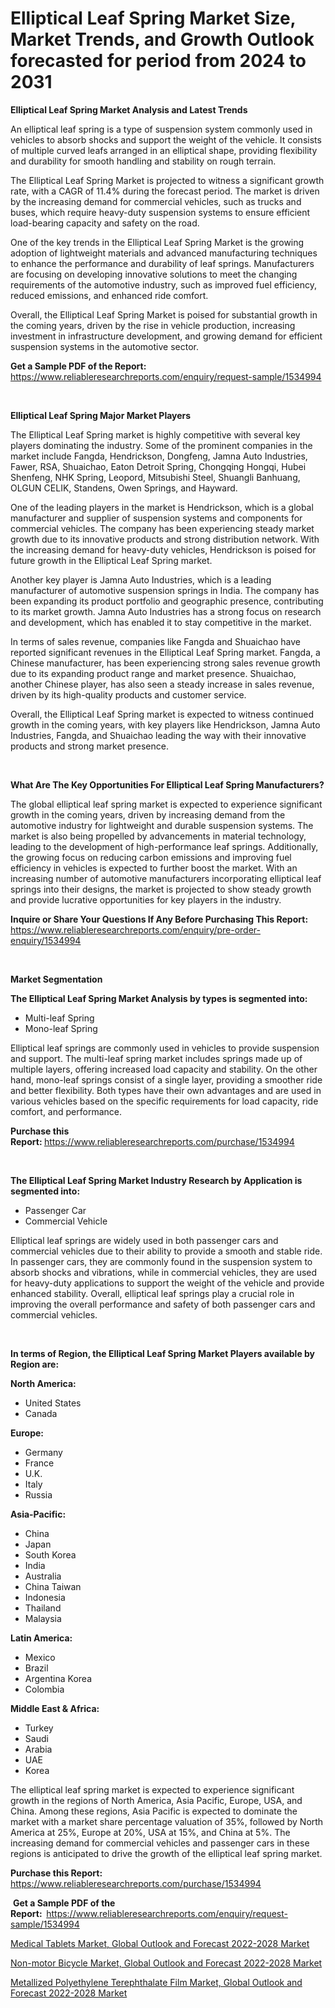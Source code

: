 <p><h1>Elliptical Leaf Spring Market Size, Market Trends, and Growth Outlook forecasted for period from 2024 to 2031</h1></p><p><strong>Elliptical Leaf Spring Market Analysis and Latest Trends</strong></p>
<p><p>An elliptical leaf spring is a type of suspension system commonly used in vehicles to absorb shocks and support the weight of the vehicle. It consists of multiple curved leafs arranged in an elliptical shape, providing flexibility and durability for smooth handling and stability on rough terrain.</p><p>The Elliptical Leaf Spring Market is projected to witness a significant growth rate, with a CAGR of 11.4% during the forecast period. The market is driven by the increasing demand for commercial vehicles, such as trucks and buses, which require heavy-duty suspension systems to ensure efficient load-bearing capacity and safety on the road.</p><p>One of the key trends in the Elliptical Leaf Spring Market is the growing adoption of lightweight materials and advanced manufacturing techniques to enhance the performance and durability of leaf springs. Manufacturers are focusing on developing innovative solutions to meet the changing requirements of the automotive industry, such as improved fuel efficiency, reduced emissions, and enhanced ride comfort.</p><p>Overall, the Elliptical Leaf Spring Market is poised for substantial growth in the coming years, driven by the rise in vehicle production, increasing investment in infrastructure development, and growing demand for efficient suspension systems in the automotive sector.</p></p>
<p><strong>Get a Sample PDF of the Report:&nbsp;</strong> <a href="https://www.reliableresearchreports.com/enquiry/request-sample/1534994">https://www.reliableresearchreports.com/enquiry/request-sample/1534994</a></p>
<p>&nbsp;</p>
<p><strong>Elliptical Leaf Spring Major Market Players</strong></p>
<p><p>The Elliptical Leaf Spring market is highly competitive with several key players dominating the industry. Some of the prominent companies in the market include Fangda, Hendrickson, Dongfeng, Jamna Auto Industries, Fawer, RSA, Shuaichao, Eaton Detroit Spring, Chongqing Hongqi, Hubei Shenfeng, NHK Spring, Leopord, Mitsubishi Steel, Shuangli Banhuang, OLGUN CELIK, Standens, Owen Springs, and Hayward.</p><p>One of the leading players in the market is Hendrickson, which is a global manufacturer and supplier of suspension systems and components for commercial vehicles. The company has been experiencing steady market growth due to its innovative products and strong distribution network. With the increasing demand for heavy-duty vehicles, Hendrickson is poised for future growth in the Elliptical Leaf Spring market.</p><p>Another key player is Jamna Auto Industries, which is a leading manufacturer of automotive suspension springs in India. The company has been expanding its product portfolio and geographic presence, contributing to its market growth. Jamna Auto Industries has a strong focus on research and development, which has enabled it to stay competitive in the market.</p><p>In terms of sales revenue, companies like Fangda and Shuaichao have reported significant revenues in the Elliptical Leaf Spring market. Fangda, a Chinese manufacturer, has been experiencing strong sales revenue growth due to its expanding product range and market presence. Shuaichao, another Chinese player, has also seen a steady increase in sales revenue, driven by its high-quality products and customer service.</p><p>Overall, the Elliptical Leaf Spring market is expected to witness continued growth in the coming years, with key players like Hendrickson, Jamna Auto Industries, Fangda, and Shuaichao leading the way with their innovative products and strong market presence.</p></p>
<p>&nbsp;</p>
<p><strong>What Are The Key Opportunities For Elliptical Leaf Spring Manufacturers?</strong></p>
<p><p>The global elliptical leaf spring market is expected to experience significant growth in the coming years, driven by increasing demand from the automotive industry for lightweight and durable suspension systems. The market is also being propelled by advancements in material technology, leading to the development of high-performance leaf springs. Additionally, the growing focus on reducing carbon emissions and improving fuel efficiency in vehicles is expected to further boost the market. With an increasing number of automotive manufacturers incorporating elliptical leaf springs into their designs, the market is projected to show steady growth and provide lucrative opportunities for key players in the industry.</p></p>
<p><strong>Inquire or Share Your Questions If Any Before Purchasing This Report:</strong> <a href="https://www.reliableresearchreports.com/enquiry/pre-order-enquiry/1534994">https://www.reliableresearchreports.com/enquiry/pre-order-enquiry/1534994</a></p>
<p>&nbsp;</p>
<p><strong>Market Segmentation</strong></p>
<p><strong>The Elliptical Leaf Spring Market Analysis by types is segmented into:</strong></p>
<p><ul><li>Multi-leaf Spring</li><li>Mono-leaf Spring</li></ul></p>
<p><p>Elliptical leaf springs are commonly used in vehicles to provide suspension and support. The multi-leaf spring market includes springs made up of multiple layers, offering increased load capacity and stability. On the other hand, mono-leaf springs consist of a single layer, providing a smoother ride and better flexibility. Both types have their own advantages and are used in various vehicles based on the specific requirements for load capacity, ride comfort, and performance.</p></p>
<p><strong>Purchase this Report:&nbsp;</strong><a href="https://www.reliableresearchreports.com/purchase/1534994">https://www.reliableresearchreports.com/purchase/1534994</a></p>
<p>&nbsp;</p>
<p><strong>The Elliptical Leaf Spring Market Industry Research by Application is segmented into:</strong></p>
<p><ul><li>Passenger Car</li><li>Commercial Vehicle</li></ul></p>
<p><p>Elliptical leaf springs are widely used in both passenger cars and commercial vehicles due to their ability to provide a smooth and stable ride. In passenger cars, they are commonly found in the suspension system to absorb shocks and vibrations, while in commercial vehicles, they are used for heavy-duty applications to support the weight of the vehicle and provide enhanced stability. Overall, elliptical leaf springs play a crucial role in improving the overall performance and safety of both passenger cars and commercial vehicles.</p></p>
<p>&nbsp;</p>
<p><strong>In terms of Region, the Elliptical Leaf Spring Market Players available by Region are:</strong></p>
<p>
    <p> <strong> North America: </strong>
        <ul>
            <li>United States</li>
            <li>Canada</li>
        </ul>
        </p> 
    <p> <strong> Europe: </strong>
        <ul>
            <li>Germany</li>
            <li>France</li>
            <li>U.K.</li>
            <li>Italy</li>
            <li>Russia</li>
        </ul>
        </p> 
    <p> <strong> Asia-Pacific: </strong>
        <ul>
            <li>China</li>
            <li>Japan</li>
            <li>South Korea</li>
            <li>India</li>
            <li>Australia</li>
            <li>China Taiwan</li>
            <li>Indonesia</li>
            <li>Thailand</li>
            <li>Malaysia</li>
        </ul>
        </p> 
    <p> <strong> Latin America: </strong>
        <ul>
            <li>Mexico</li>
            <li>Brazil</li>
            <li>Argentina Korea</li>
            <li>Colombia</li>
        </ul>
        </p> 
    <p> <strong> Middle East & Africa: </strong>
        <ul>
            <li>Turkey</li>
            <li>Saudi</li>
            <li>Arabia</li>
            <li>UAE</li>
            <li>Korea</li>
        </ul>
    </p>
    </p>
<p><p>The elliptical leaf spring market is expected to experience significant growth in the regions of North America, Asia Pacific, Europe, USA, and China. Among these regions, Asia Pacific is expected to dominate the market with a market share percentage valuation of 35%, followed by North America at 25%, Europe at 20%, USA at 15%, and China at 5%. The increasing demand for commercial vehicles and passenger cars in these regions is anticipated to drive the growth of the elliptical leaf spring market.</p></p>
<p><strong>Purchase this Report: </strong><a href="https://www.reliableresearchreports.com/purchase/1534994">https://www.reliableresearchreports.com/purchase/1534994</a></p>
<p>&nbsp;<strong>Get a Sample PDF of the Report:&nbsp;&nbsp;</strong><a href="https://www.reliableresearchreports.com/enquiry/request-sample/1534994">https://www.reliableresearchreports.com/enquiry/request-sample/1534994</a></p>
<p><strong></strong></p>
<p><p><a href="https://view.publitas.com/reportprime-1/medical-tablets-market-global-outlook-and-forecast-2022-2028-market-size-growth-and-forecast-from-2023-2030/">Medical Tablets Market, Global Outlook and Forecast 2022-2028 Market</a></p><p><a href="https://view.publitas.com/reportprime-1/non-motor-bicycle-market-global-outlook-and-forecast-2022-2028-market-size-2023-2030-global-industrial-analysis-key-geographical-regions-market-share-top-key-players-product-types-and-forecast-research-report/">Non-motor Bicycle Market, Global Outlook and Forecast 2022-2028 Market</a></p><p><a href="https://view.publitas.com/reportprime-1/metallized-polyethylene-terephthalate-film-market-global-outlook-and-forecast-2022-2028-market-research-report-unlocks-analysis-on-the-market-financial-status-market-size-and-market-revenue-upto-2030/">Metallized Polyethylene Terephthalate Film Market, Global Outlook and Forecast 2022-2028 Market</a></p></p>